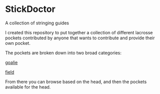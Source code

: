 # StickDoctor
A collection of stringing guides

I created this repository to put together a collection of different lacrosse pockets contributed by anyone that wants to contribute and provide their own pocket.

The pockets are broken down into two broad categories:

[goalie](goalie.md)

[field](field.md)

From there you can browse based on the head, and then the pockets available for the head.
